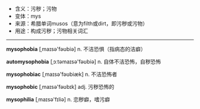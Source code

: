 - <span class="definition">含义：污秽；污物</span>
- <span class="definition">变体：mys</span>
- <span class="definition">来源：希腊单词musos（意为filth或dirt，即污秽或污物）</span>
- <span class="definition">用途：构成污秽；污物相关词汇</span>

---

<span class="vocabulary">**mysophobia**</span> [ˌmaɪsə'fəʊbiə] n. 不洁恐惧（指病态的洁癖）    

<span class="vocabulary">**automysophobia**</span> [ˌɔːtəmaɪsə'fəʊbiə] n. 自体不洁恐怖，自秽恐怖

<span class="vocabulary">**mysophobiac**</span> [ˌmaɪsə'fəʊbiæk] n. 不洁恐怖者    

<span class="vocabulary">**mysophobic**</span> [ˌmaɪsə'fəʊbɪk] adj. 污秽恐怖的

<span class="vocabulary">**mysophilia**</span> [ˌmaɪsə'fɪliə] n. 恋秽癖，嗜污癖


